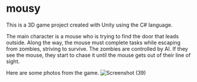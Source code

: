# mousy
This is a 3D game project created with Unity using the C# language. 

The main character is a mouse who is trying to find the door that leads outside. Along the way, the mouse must complete tasks while escaping from zombies, striving to survive. The zombies are controlled by AI. If they see the mouse, they start to chase it until the mouse gets out of their line of sight.

Here are some photos from the game.
![Screenshot (39)](https://github.com/ebr77/mousy/assets/134643518/65148091-a855-4ec2-9fce-88fd24e5bb68)

